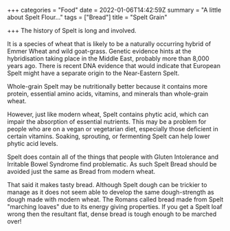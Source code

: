+++
categories = "Food"
date = 2022-01-06T14:42:59Z
summary = "A little about Spelt Flour..."
tags = ["Bread"]
title = "Spelt Grain"

+++
The history of Spelt is long and involved. 

It is a species of wheat that is likely to be a naturally occurring hybrid of Emmer Wheat and wild goat-grass. Genetic evidence hints at the hybridisation taking place in the Middle East, probably more than 8,000 years ago. There is recent DNA evidence that would indicate that European Spelt might have a separate origin to the Near-Eastern Spelt.

Whole-grain Spelt may be nutritionally better because it contains more protein, essential amino acids, vitamins, and minerals than whole-grain wheat.

However, just like modern wheat, Spelt contains phytic acid, which can impair the absorption of essential nutrients. This may be a problem for people who are on a vegan or vegetarian diet, especially those deficient in certain vitamins. Soaking, sprouting, or fermenting Spelt can help lower phytic acid levels.

Spelt does contain all of the things that people with Gluten Intolerance and Irritable Bowel Syndrome find problematic. As such Spelt Bread should be avoided just the same as Bread from modern wheat.

That said it makes tasty bread. Although Spelt dough can be trickier to manage as it does not seem able to develop the same dough-strength as dough made with modern wheat. The Romans called bread made from Spelt "marching loaves" due to its energy giving properties. If you get a Spelt loaf wrong then the resultant flat, dense bread is tough enough to be marched over!